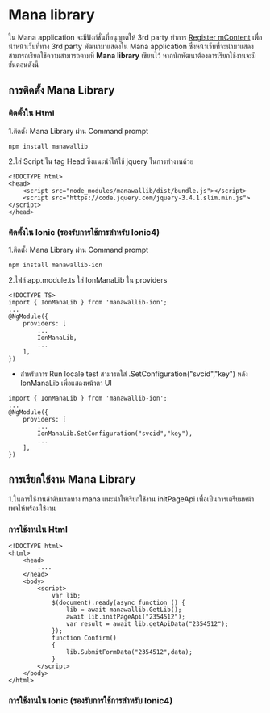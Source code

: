 # Mana library
ใน Mana application จะมีฟังก์ชั่นที่อนุญาตให้ 3rd party ทำการ [Register mContent](https://www.google.com "Google's Homepage") เพื่อนำหน้าเว็บที่ทาง 3rd party พัฒนามาแสดงใน Mana application ซึ่งหน้าเว็บที่จะนำมาแสดงสามารถเรียกใช้ความสามารถตามที่ **Mana library** เขียนไว้ หากนักพัฒนาต้องการเรียกใช้งานจะมีขั้นตอนดังนี้
## การติดตั้ง Mana Library 
### ติดตั้งใน Html
1.ติดตั้ง Mana Library ผ่าน Command prompt
```
npm install manawallib
```

2.ใส่ Script ใน tag Head ซึ่งแนะนำให้ใช้ jquery ในการทำงานด้วย
```
<!DOCTYPE html>
<head>
    <script src="node_modules/manawallib/dist/bundle.js"></script>
    <script src="https://code.jquery.com/jquery-3.4.1.slim.min.js"></script>
</head>
```
### ติดตั้งใน Ionic (รองรับการใช้การสำหรับ Ionic4)
1.ติดตั้ง Mana Library ผ่าน Command prompt
```
npm install manawallib-ion
```

2.ไฟล์ app.module.ts ใส่ IonManaLib ใน providers
```
<!DOCTYPE TS>
import { IonManaLib } from 'manawallib-ion';
...
@NgModule({
    providers: [
        ...
        IonManaLib,
        ...
    ],
})
```
* สำหรับการ Run locale test สามารถใส่ .SetConfiguration("svcid","key") หลัง IonManaLib เพื่อแสดงหน้าตา UI  
```
import { IonManaLib } from 'manawallib-ion';
...
@NgModule({
    providers: [
        ...
        IonManaLib.SetConfiguration("svcid","key"),
        ...
    ],
})
```
## การเรียกใช้งาน Mana Library
1.ในการใช้งานลำดับแรกทาง mana แนะนำให้เรียกใช้งาน initPageApi เพื่อเป็นการเตรียมหน้าเพจให้พร้อมใช้งาน
### การใช้งานใน Html
```
<!DOCTYPE html>
<html>
    <head>
        ....
    </head>
    <body>
        <script>
            var lib;
            $(document).ready(async function () {
                lib = await manawallib.GetLib();
                await lib.initPageApi("2354512");
                var result = await lib.getApiData("2354512");
            });
            function Confirm()
            {
                lib.SubmitFormData("2354512",data);
            }
        </script>
    </body>
</html>
```
### การใช้งานใน Ionic (รองรับการใช้การสำหรับ Ionic4)
